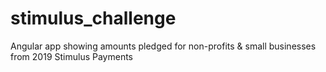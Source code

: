 # stimulus_challenge
Angular app showing amounts pledged for non-profits &amp; small businesses from 2019 Stimulus Payments
